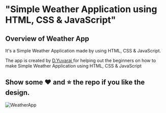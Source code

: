 # "Simple Weather Application using HTML, CSS &amp; JavaScript"

## Overview of Weather App

It's a  Simple Weather Application made by using HTML, CSS &amp; JavaScript.

The app is created by [D.Yuvaraj ](www.linkedin.com/in/yuvarajdevarajprofile) for helping out the beginners on how to make Simple Weather Application using HTML, CSS &amp; JavaScript


## Show some :heart: and :star: the repo if you like the design.

![WeatherApp](https://user-images.githubusercontent.com/42378118/99897986-fd02dc00-2cc3-11eb-9cac-f5b577bfef40.png)

